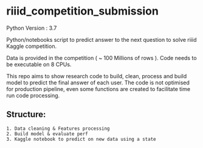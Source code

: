 # riiid_competition_submission

Python Version : 3.7

Python/notebooks script to predict answer to the next question to solve riiid Kaggle competition.

Data is provided in the competition ( ~ 100 Millions of rows ). Code needs to be executable on 8 CPUs.

This repo aims to show research code to build, clean, process and build model to predict the final answer of each user. The code is not optimised for production pipeline, even some functions are created to facilitate time run code processing.



## Structure:
	1. Data cleaning & Features processing
	2. Build model & evaluate perf
	3. Kaggle notebook to predict on new data using a state

